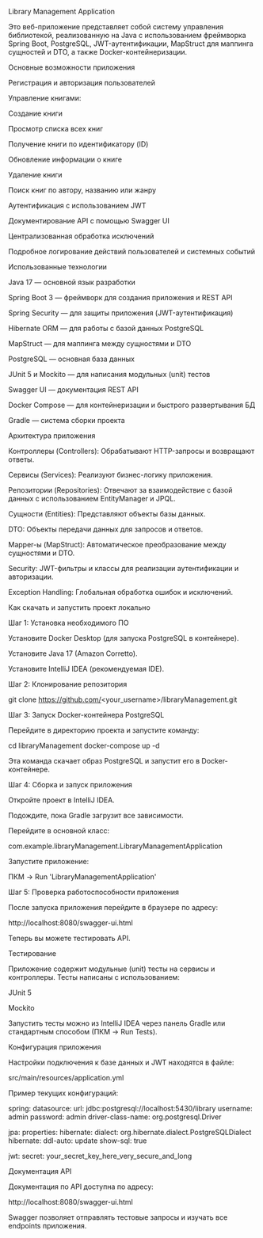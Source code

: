 Library Management Application

Это веб-приложение представляет собой систему управления библиотекой, реализованную на Java с использованием фреймворка
Spring Boot, PostgreSQL, JWT-аутентификации, MapStruct для маппинга сущностей и DTO, а также Docker-контейнеризации.

Основные возможности приложения

Регистрация и авторизация пользователей

Управление книгами:

Создание книги

Просмотр списка всех книг

Получение книги по идентификатору (ID)

Обновление информации о книге

Удаление книги

Поиск книг по автору, названию или жанру

Аутентификация с использованием JWT

Документирование API с помощью Swagger UI

Централизованная обработка исключений

Подробное логирование действий пользователей и системных событий

Использованные технологии

Java 17 — основной язык разработки

Spring Boot 3 — фреймворк для создания приложения и REST API

Spring Security — для защиты приложения (JWT-аутентификация)

Hibernate ORM — для работы с базой данных PostgreSQL

MapStruct — для маппинга между сущностями и DTO

PostgreSQL — основная база данных

JUnit 5 и Mockito — для написания модульных (unit) тестов

Swagger UI — документация REST API

Docker Compose — для контейнеризации и быстрого развертывания БД

Gradle — система сборки проекта

Архитектура приложения

Контроллеры (Controllers): Обрабатывают HTTP-запросы и возвращают ответы.

Сервисы (Services): Реализуют бизнес-логику приложения.

Репозитории (Repositories): Отвечают за взаимодействие с базой данных с использованием EntityManager и JPQL.

Сущности (Entities): Представляют объекты базы данных.

DTO: Объекты передачи данных для запросов и ответов.

Mapper-ы (MapStruct): Автоматическое преобразование между сущностями и DTO.

Security: JWT-фильтры и классы для реализации аутентификации и авторизации.

Exception Handling: Глобальная обработка ошибок и исключений.

Как скачать и запустить проект локально

 Шаг 1: Установка необходимого ПО

Установите Docker Desktop (для запуска PostgreSQL в контейнере).

Установите Java 17 (Amazon Corretto).

Установите IntelliJ IDEA (рекомендуемая IDE).

 Шаг 2: Клонирование репозитория

git clone https://github.com/<your_username>/libraryManagement.git

 Шаг 3: Запуск Docker-контейнера PostgreSQL

Перейдите в директорию проекта и запустите команду:

cd libraryManagement
docker-compose up -d

Эта команда скачает образ PostgreSQL и запустит его в Docker-контейнере.

 Шаг 4: Сборка и запуск приложения

Откройте проект в IntelliJ IDEA.

Подождите, пока Gradle загрузит все зависимости.

Перейдите в основной класс:

com.example.libraryManagement.LibraryManagementApplication

Запустите приложение:

ПКМ -> Run 'LibraryManagementApplication'

 Шаг 5: Проверка работоспособности приложения

После запуска приложения перейдите в браузере по адресу:

http://localhost:8080/swagger-ui.html

Теперь вы можете тестировать API.

 Тестирование

Приложение содержит модульные (unit) тесты на сервисы и контроллеры. Тесты написаны с использованием:

JUnit 5

Mockito

Запустить тесты можно из IntelliJ IDEA через панель Gradle или стандартным способом (ПКМ -> Run Tests).

 Конфигурация приложения

Настройки подключения к базе данных и JWT находятся в файле:

src/main/resources/application.yml

Пример текущих конфигураций:

spring:
datasource:
url: jdbc:postgresql://localhost:5430/library
username: admin
password: admin
driver-class-name: org.postgresql.Driver

jpa:
properties:
hibernate:
dialect: org.hibernate.dialect.PostgreSQLDialect
hibernate:
ddl-auto: update
show-sql: true

jwt:
secret: your_secret_key_here_very_secure_and_long

 Документация API

Документация по API доступна по адресу:

http://localhost:8080/swagger-ui.html

Swagger позволяет отправлять тестовые запросы и изучать все endpoints приложения.
